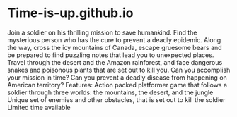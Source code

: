 # Time-is-up.github.io
Join a soldier on his thrilling mission to save humankind.  Find the mysterious person who has the cure to prevent a deadly epidemic. Along the way, cross the icy mountains of Canada, escape gruesome bears and be prepared to find puzzling notes that lead you to unexpected places.  Travel through the desert and the Amazon rainforest, and face dangerous snakes and poisonous plants that are set out to kill you.  Can you accomplish your mission in time? Can you prevent a deadly disease from happening on American territory?  Features:  Action packed platformer game that follows a soldier through three worlds: the mountains, the desert, and the jungle  Unique set of enemies and other obstacles, that is set out to kill the soldier  Limited time available 

